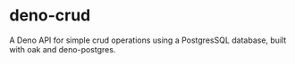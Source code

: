 # deno-crud
A Deno API for simple crud operations using a PostgresSQL database, built with oak and deno-postgres.
